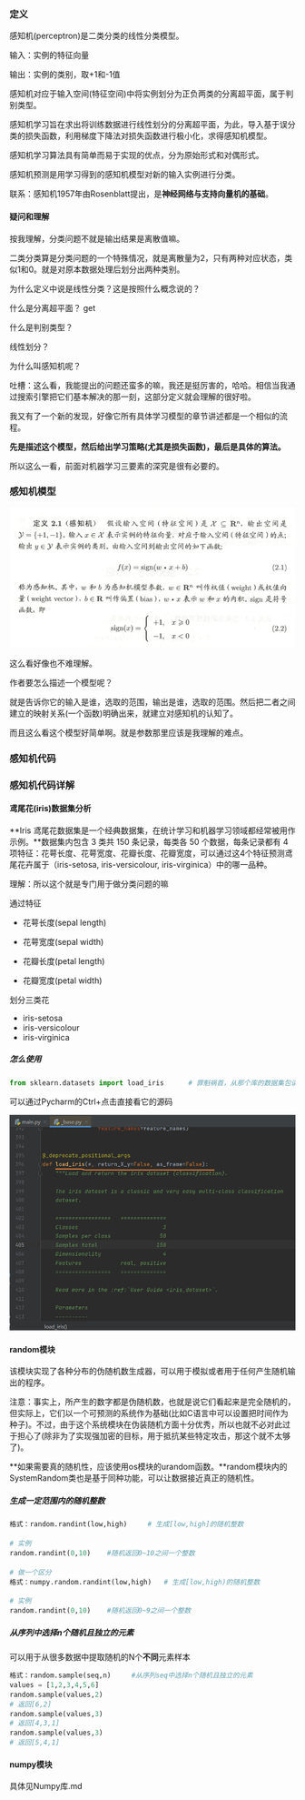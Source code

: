 ### 定义

感知机(perceptron)是二类分类的线性分类模型。

输入：实例的特征向量

输出：实例的类别，取+1和-1值

感知机对应于输入空间(特征空间)中将实例划分为正负两类的分离超平面，属于判别类型。

感知机学习旨在求出将训练数据进行线性划分的分离超平面，为此，导入基于误分类的损失函数，利用梯度下降法对损失函数进行极小化，求得感知机模型。

感知机学习算法具有简单而易于实现的优点，分为原始形式和对偶形式。

感知机预测是用学习得到的感知机模型对新的输入实例进行分类。



联系：感知机1957年由Rosenblatt提出，是**神经网络与支持向量机的基础**。





#### 疑问和理解

按我理解，分类问题不就是输出结果是离散值嘛。

二类分类算是分类问题的一个特殊情况，就是离散量为2，只有两种对应状态，类似1和0。就是对原本数据处理后划分出两种类别。



为什么定义中说是线性分类？这是按照什么概念说的？

什么是分离超平面？  get

什么是判别类型？

线性划分？

为什么叫感知机呢？



吐槽：这么看，我能提出的问题还蛮多的嘛，我还是挺厉害的，哈哈。相信当我通过搜索引擎把它们基本解决的那一刻，这部分定义就会理解的很好啦。



我又有了一个新的发现，好像它所有具体学习模型的章节讲述都是一个相似的流程。

**先是描述这个模型，然后给出学习策略(尤其是损失函数)，最后是具体的算法。**

所以这么一看，前面对机器学习三要素的深究是很有必要的。



### 感知机模型

![image-20210715214450850](https://raw.githubusercontent.com/Rainiwalk/Rain_image/main/20210715214450.png)

这么看好像也不难理解。

作者要怎么描述一个模型呢？

就是告诉你它的输入是谁，选取的范围，输出是谁，选取的范围。然后把二者之间建立的映射关系(一个函数)明确出来，就建立对感知机的认知了。

而且这么看这个模型好简单啊。就是参数那里应该是我理解的难点。







### 感知机代码



### 感知机代码详解



#### 鸢尾花(iris)数据集分析

**Iris 鸢尾花数据集是一个经典数据集，在统计学习和机器学习领域都经常被用作示例。**数据集内包含 3 类共 150 条记录，每类各 50 个数据，每条记录都有 4 项特征：花萼长度、花萼宽度、花瓣长度、花瓣宽度，可以通过这4个特征预测鸢尾花卉属于（iris-setosa, iris-versicolour, iris-virginica）中的哪一品种。

理解：所以这个就是专门用于做分类问题的嘛



通过特征

* 花萼长度(sepal length)
* 花萼宽度(sepal width)
* 花瓣长度(petal length)

* 花瓣宽度(petal width)



划分三类花

* iris-setosa
* iris-versicolour
* iris-virginica



##### 怎么使用

```python
from sklearn.datasets import load_iris      # 罪魁祸首，从那个库的数据集包读入了load_iris模块
```





可以通过Pycharm的Ctrl+点击直接看它的源码

![image-20210717114923332](https://raw.githubusercontent.com/Rainiwalk/Rain_image/main/2021/20210717114923.png)



#### random模块

该模块实现了各种分布的伪随机数生成器，可以用于模拟或者用于任何产生随机输出的程序。

注意：事实上，所产生的数字都是伪随机数，也就是说它们看起来是完全随机的，但实际上，它们以一个可预测的系统作为基础(比如C语言中可以设置把时间作为种子)。不过，由于这个系统模块在伪装随机方面十分优秀，所以也就不必对此过于担心了(除非为了实现强加密的目标，用于抵抗某些特定攻击，那这个就不太够了)。

**如果需要真的随机性，应该使用os模块的urandom函数。**random模块内的SystemRandom类也是基于同种功能，可以让数据接近真正的随机性。



##### 生成一定范围内的随机整数

```python
格式：random.randint(low,high)		# 生成[low,high]的随机整数

# 实例
random.randint(0,10)	#随机返回0~10之间一个整数

# 做一个区分
格式：numpy.random.randint(low,high)	# 生成[low,high)的随机整数

# 实例
random.randint(0,10)	#随机返回0~9之间一个整数
```



##### 从序列中选择n个随机且独立的元素



可以用于从很多数据中提取随机的N个**不同**元素样本

```python
格式：random.sample(seq,n)		#从序列seq中选择n个随机且独立的元素
values = [1,2,3,4,5,6]
random.sample(values,2)
# 返回[6,2]
random.sample(values,3)
# 返回[4,3,1]
random.sample(values,3)
# 返回[5,4,1]
```















#### numpy模块

具体见Numpy库.md





